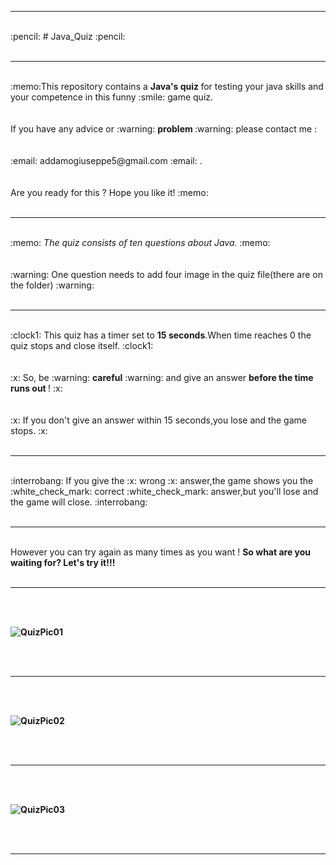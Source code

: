 <hr>
<br>
 :pencil: # Java_Quiz :pencil:
<br>
<br>
<hr>
<br>
:memo:This repository contains a <b> Java's quiz </b> for testing your java skills and your competence in this funny :smile: game quiz.
<br> 
<br>
<br>
If you have any advice or :warning: <strong> problem </strong> :warning: please contact me :
<br> 
<br>
<br>
:email: addamogiuseppe5@gmail.com :email: . 
<br> 
<br>
<br>
Are  you ready for this ? Hope you like it! :memo:
<br> 
<br>
<hr>
<br>
:memo: <i> The quiz consists of ten questions about Java. </i> :memo:
<br>
<br>
<br>
:warning: One question needs to add four image in the quiz file(there are on the folder) :warning:

<br>
<br>
<hr>
<br>
:clock1: This quiz has a timer set to <strong>15 seconds</strong>.When time reaches 0 the quiz stops and close itself. :clock1:
<br>
<br>
<br>
:x: So, be  :warning:  <strong>careful</strong>  :warning: and give an answer <strong> before the time runs out </strong>! :x:
<br>
<br>
<br>
:x: If you don't give an answer within 15 seconds,you lose and the game stops. :x:
<br>
<br>
<hr>
<br>
:interrobang: If you give the :x: wrong :x: answer,the game shows you the :white_check_mark: correct :white_check_mark: answer,but you'll lose and the game will close. :interrobang:
<br>
<br>
<hr>
<br>
However you can try again as many times as you want !
<b>So what are you waiting for? Let's try it!!!<b>
 
<br>
<br>
<hr>
<br>
<br>
  
![QuizPic01](https://user-images.githubusercontent.com/103690483/167679100-6b9cc6e4-54b9-446a-a7c9-e468066d3d37.jpg)
  
<br>
<br>
<hr>
<br>
<br>
  
![QuizPic02](https://user-images.githubusercontent.com/103690483/167679298-8beb9583-8ec1-48d9-8c0b-229b0edf6843.jpg)

<br>
<br>
<hr>
<br>
<br>
 
![QuizPic03](https://user-images.githubusercontent.com/103690483/167679359-4a6ca18a-27d4-4039-8e77-7b8c21da6dd0.jpg)
 
<br>
<br>
<hr>
